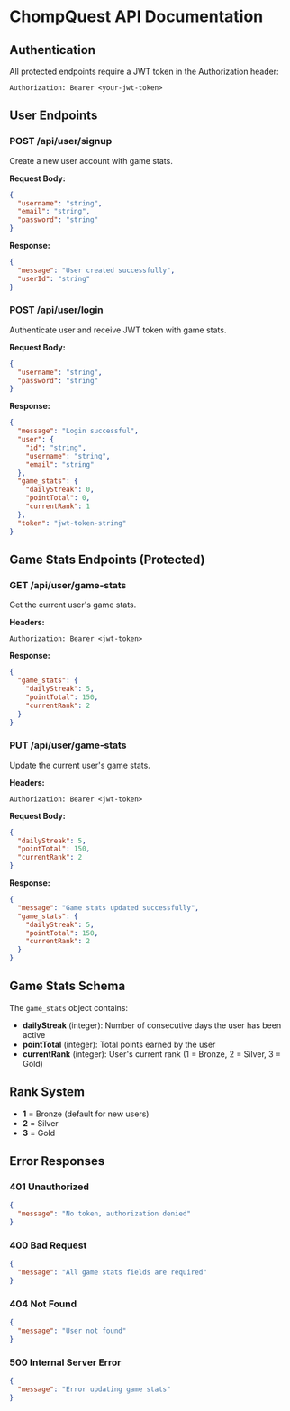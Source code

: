 # ChompQuest API Documentation

## Authentication

All protected endpoints require a JWT token in the Authorization header:

```
Authorization: Bearer <your-jwt-token>
```

## User Endpoints

### POST /api/user/signup

Create a new user account with game stats.

**Request Body:**

```json
{
  "username": "string",
  "email": "string",
  "password": "string"
}
```

**Response:**

```json
{
  "message": "User created successfully",
  "userId": "string"
}
```

### POST /api/user/login

Authenticate user and receive JWT token with game stats.

**Request Body:**

```json
{
  "username": "string",
  "password": "string"
}
```

**Response:**

```json
{
  "message": "Login successful",
  "user": {
    "id": "string",
    "username": "string",
    "email": "string"
  },
  "game_stats": {
    "dailyStreak": 0,
    "pointTotal": 0,
    "currentRank": 1
  },
  "token": "jwt-token-string"
}
```

## Game Stats Endpoints (Protected)

### GET /api/user/game-stats

Get the current user's game stats.

**Headers:**

```
Authorization: Bearer <jwt-token>
```

**Response:**

```json
{
  "game_stats": {
    "dailyStreak": 5,
    "pointTotal": 150,
    "currentRank": 2
  }
}
```

### PUT /api/user/game-stats

Update the current user's game stats.

**Headers:**

```
Authorization: Bearer <jwt-token>
```

**Request Body:**

```json
{
  "dailyStreak": 5,
  "pointTotal": 150,
  "currentRank": 2
}
```

**Response:**

```json
{
  "message": "Game stats updated successfully",
  "game_stats": {
    "dailyStreak": 5,
    "pointTotal": 150,
    "currentRank": 2
  }
}
```

## Game Stats Schema

The `game_stats` object contains:

- **dailyStreak** (integer): Number of consecutive days the user has been active
- **pointTotal** (integer): Total points earned by the user
- **currentRank** (integer): User's current rank (1 = Bronze, 2 = Silver, 3 = Gold)

## Rank System

- **1** = Bronze (default for new users)
- **2** = Silver
- **3** = Gold

## Error Responses

### 401 Unauthorized

```json
{
  "message": "No token, authorization denied"
}
```

### 400 Bad Request

```json
{
  "message": "All game stats fields are required"
}
```

### 404 Not Found

```json
{
  "message": "User not found"
}
```

### 500 Internal Server Error

```json
{
  "message": "Error updating game stats"
}
```

